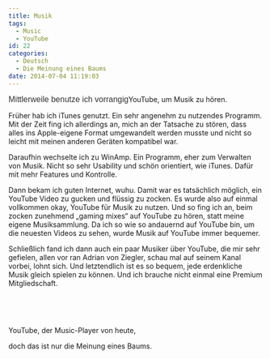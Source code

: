 ```yaml
---
title: Musik
tags:
  - Music
  - YouTube
id: 22
categories:
  - Deutsch
  - Die Meinung eines Baums
date: 2014-07-04 11:19:03
---
```


<span style="color: #333333;"><span style="font-family: Calibri, sans-serif;"><span style="font-size: medium;">Mittlerweile</span></span></span><span style="color: #333333;"><span style="font-family: Calibri, sans-serif;"><span style="font-size: medium;"> benutze ich vorrangig</span></span></span>YouTube, um Musik zu hören.

Früher hab ich iTunes genutzt. Ein sehr angenehm zu nutzendes Programm. Mit der Zeit fing ich allerdings an, mich an der Tatsache zu stören, dass alles ins Apple-eigene Format umgewandelt werden musste und nicht so leicht mit meinen anderen Geräten kompatibel war.

Daraufhin wechselte ich zu WinAmp. Ein Programm, eher zum Verwalten von Musik. Nicht so sehr Usability und schön orientiert, wie iTunes. Dafür mit mehr Features und Kontrolle.

Dann bekam ich guten Internet, wuhu. Damit war es tatsächlich möglich, ein YouTube Video zu gucken und flüssig zu zocken. Es wurde also auf einmal vollkommen okay, YouTube für Musik zu nutzen. Und so fing ich an, beim zocken zunehmend „gaming mixes“ auf YouTube zu hören, statt meine eigene Musiksammlung. Da ich so wie so andauernd auf YouTube bin, um die neuesten Videos zu sehen, wurde Musik auf YouTube immer bequemer.

Schließlich fand ich dann auch ein paar Musiker über YouTube, die mir sehr gefielen, allen vor ran Adrian von Ziegler, schau mal auf seinem Kanal vorbei, lohnt sich. Und letztendlich ist es so bequem, jede erdenkliche Musik gleich spielen zu können. Und ich brauche nicht einmal eine Premium Mitgliedschaft.

&nbsp;

&nbsp;

YouTube, der Music-Player von heute,

doch das ist nur die Meinung eines Baums.